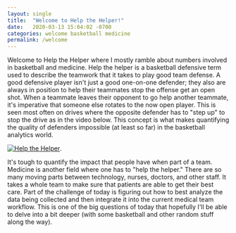 ```yaml
---
layout: single
title:  "Welcome to Help the Helper!"
date:   2020-03-13 15:04:02 -0700
categories: welcome basketball medicine
permalink: /welcome
---
```

Welcome to Help the Helper where I mostly ramble about numbers involved in basketball and medicine. Help the helper is a basketball defensive term used to describe the teamwork that it takes to play good team defense. A good defensive player isn't just a good one-on-one defender; they also are always in position to help their teammates stop the offense get an open shot. When a teammate leaves their opponent to go help another teammate, it's imperative that someone else rotates to the now open player. This is seen most often on drives where the opposite defender has to "step up" to stop the drive as in the video below. This concept is what makes quantifying the quality of defenders impossible (at least so far) in the basketball analytics world.

[![Help the Helper](http://img.youtube.com/vi/wewSQtI44ZU/0.jpg)](http://www.youtube.com/watch?v=wewSQtI44ZU "Help the Helper").
 
It's tough to quantify the impact that people have when part of a team. Medicine is another field where one has to "help the helper." There are so many moving parts between technology, nurses, doctors, and other staff. It takes a whole team to make sure that patients are able to get their best care. Part of the challenge of today is figuring out how to best analyze the data being collected and then integrate it into the current medical team workflow. This is one of the big questions of today that hopefully I'll be able to delve into a bit deeper (with some basketball and other random stuff along the way). 
